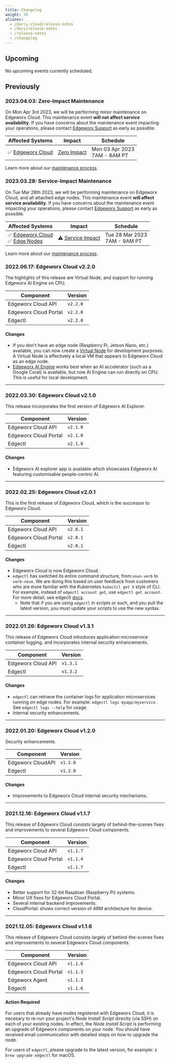 ```yaml
---
title: Changelog
weight: 70
aliases:
  - /darcy-cloud/release-notes
  - /docs/release-notes
  - /release-notes
  - /changelog
---
```


## Upcoming

No upcoming events currently scheduled.

## Previously

### 2023.04.03: Zero-Impact Maintenance

On Mon Apr 3rd 2023, we will be performing minor maintenance
on Edgeworx Cloud. This maintenance event **will not affect
service availability**. If you have concerns
about the maintenance event impacting your operations, please contact [Edgeworx Support](mailto:support@edgeworx.io)
as early as possible.

| Affected Systems                                          | Impact                                                         | Schedule                           |
|-----------------------------------------------------------|----------------------------------------------------------------|------------------------------------|
| ✅ [Edgeworx Cloud](/docs/more/maintenance/#Edgeworx-cloud)<br/> | [Zero Impact](/docs/more/maintenance/#zero-impact-maintenance) | Mon 03 Apr 2023 <br/> 7AM - 8AM PT |

Learn more about our [maintenance process](/docs/more/maintenance/).

### 2023.03.28: Service-Impact Maintenance

On Tue Mar 28th 2023, we will be performing maintenance
on Edgeworx Cloud, and all attached edge nodes. This maintenance event **will affect
service availability**. If you have concerns
about the maintenance event impacting your operations, please contact [Edgeworx Support](mailto:support@edgeworx.io)
as early as possible.

| Affected Systems                                                                                            | Impact                                                                  | Schedule                           |
| ----------------------------------------------------------------------------------------------------------- | ----------------------------------------------------------------------- | ---------------------------------- |
| ✅ [Edgeworx Cloud](/docs/more/maintenance/#Edgeworx-cloud)<br/>✅ [Edge Nodes](/docs/more/maintenance/#edge-nodes) | ⚠️ [Service Impact](/docs/more/maintenance/#service-impact-maintenance) | Tue 28 Mar 2023 <br/> 7AM - 9AM PT |

Learn more about our [maintenance process](/docs/more/maintenance/).

### 2022.06.17: Edgeworx Cloud v2.2.0

The highlights of this release are Virtual Node, and support for running Edgeworx AI Engine on CPU.

| Component          | Version  |
| ------------------ | -------- |
| Edgeworx Cloud API    | `v2.2.0` |
| Edgeworx Cloud Portal | `v2.2.0` |
| Edgectl            | `v2.2.0` |

#### Changes

- If you don't have an edge node (Raspberry Pi, Jetson Nano, etc.) available, you can now create
  a [Virtual Node](/docs/cloud/adding-nodes/virtual-node/) for development purposes. A Virtual Node is effectively a local VM that appears
  to Edgeworx Cloud as an edge node.
  <!-- TODO add link when available -->
- [Edgeworx AI Engine](https://edgeworx.io) works best when an AI accelerator (such as a Google Coral) is available, but now
  AI Engine can run directly on CPU. This is useful for local development.

______________________________________________________________________

### 2022.03.30: Edgeworx Cloud v2.1.0

This release incorporates the first version of Edgeworx AI Explorer.

| Component          | Version  |
|--------------------|----------|
| Edgeworx Cloud API    | `v2.1.0` |
| Edgeworx Cloud Portal | `v2.1.0` |
| Edgectl            | `v2.1.0` |

#### Changes

- Edgeworx AI explorer app is available which showcases Edgeworx AI featuring customisable
  people-centric AI.

______________________________________________________________________

### 2022.02.25: Edgeworx Cloud v2.0.1

This is the first release of Edgeworx Cloud, which is the successor to Edgeworx Cloud.

| Component          | Version  |
|--------------------|----------|
| Edgeworx Cloud API    | `v2.0.1` |
| Edgeworx Cloud Portal | `v2.0.1` |
| Edgectl            | `v2.0.1` |

#### Changes

- Edgeworx Cloud is now Edgeworx Cloud.
- `edgectl` has switched its entire command structure, from `noun-verb` to `verb-noun`. We are doing
  this based on user feedback from customers who are more familiar with the
  Kubernetes `kubectcl get X` style of CLI. For example, instead of `edgectl account get`,
  use `edgectl get account`. For more detail, see edgectl [docs](/docs/cloud/edgectl).
  - Note that if you are using `edgectl` in scripts or such, and you pull the latest version, you
    must update your scripts to use the new syntax.

______________________________________________________________________

### 2022.01.26: Edgeworx Cloud v1.3.1

This release of Edgeworx Cloud introduces application microservice container logging, and
incorporates internal security enhancements.

| Component       | Version  |
|-----------------|----------|
| Edgeworx Cloud API | `v1.3.1` |
| Edgectl         | `v1.3.2` |

#### Changes

- `edgectl` can retrieve the container logs for application microservices running on edge nodes. For
  example: `edgectl logs myapp/myservice` . See `edgectl logs --help` for usage.
- Internal security enhancements.

______________________________________________________________________

### 2022.01.20: Edgeworx Cloud v1.2.0

Security enhancements.

| Component         | Version  |
|-------------------|----------|
| Edgeworx CloudAPI | `v1.2.0` |
| Edgectl           | `v1.2.0` |

#### Changes

- Improvements to Edgeworx Cloud internal security mechanisms.

______________________________________________________________________

### 2021.12.16: Edgeworx Cloud v1.1.7

This release of Edgeworx Cloud consists largely of behind-the-scenes fixes and improvements to
several Edgeworx Cloud components.

| Component          | Version  |
|--------------------|----------|
| Edgeworx Cloud API    | `v1.1.7` |
| Edgeworx Cloud Portal | `v1.1.4` |
| Edgectl            | `v1.1.7` |

#### Changes

- Better support for 32-bit Raspbian (Raspberry Pi) systems.
- Minor UX fixes for Edgeworx Cloud Portal.
- Several internal backend improvements.
- CloudPortal: shows correct version of ARM architecture for device.

______________________________________________________________________

### 2021.12.05: Edgeworx Cloud v1.1.6

This release of Edgeworx Cloud consists largely of behind-the-scenes fixes and improvements to
several Edgeworx Cloud components.

| Component          | Version  |
|--------------------|----------|
| Edgeworx Cloud API    | `v1.1.6` |
| Edgeworx Cloud Portal | `v1.1.3` |
| Edgeworx Agent     | `v1.1.3` |
| Edgectl            | `v1.1.6` |

#### Action Required

For users that already have nodes registered with Edgeworx Cloud, it is necesary to re-run your
project's _Node Install Script_ directly (via SSH) on each of your existing nodes. In effect, the
_Node Install Script_ is performing an upgrade of Edgeworx components on your node. You should have
received email communication with detailed steps on how to upgrade the node.

For users of `edgectl`, please upgrade to the latest version, for example: `$ brew upgrade edgectl`
for macOS.

